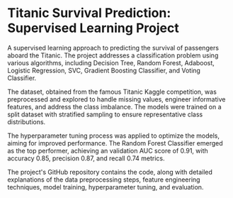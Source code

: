 
# Titanic Survival Prediction: Supervised Learning Project 
A supervised learning approach to predicting the survival of passengers aboard the Titanic. The project addresses a classification problem using various algorithms, including Decision Tree, Random Forest, Adaboost, Logistic Regression, SVC, Gradient Boosting Classifier, and Voting Classifier.

The dataset, obtained from the famous Titanic Kaggle competition, was preprocessed and explored to handle missing values, engineer informative features, and address the class imbalance. The models were trained on a split dataset with stratified sampling to ensure representative class distributions.

The hyperparameter tuning process was applied to optimize the models, aiming for improved performance. The Random Forest Classifier emerged as the top performer, achieving an validation AUC score of 0.91, with accuracy 0.85, precision 0.87, and recall 0.74 metrics.

The project's GitHub repository contains the code, along with detailed explanations of the data preprocessing steps, feature engineering techniques, model training, hyperparameter tuning, and evaluation.
